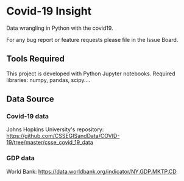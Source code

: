# Covid-19 Insight

Data wrangling in Python with the covid19. 

For any bug report or feature requests please file in the Issue Board. 

## Tools Required 
This project is developed with Python Jupyter notebooks. Required libraries: numpy, pandas, scipy....

## Data Source

### Covid-19 data
Johns Hopkins University's repository: https://github.com/CSSEGISandData/COVID-19/tree/master/csse_covid_19_data

### GDP data
World Bank: https://data.worldbank.org/indicator/NY.GDP.MKTP.CD

